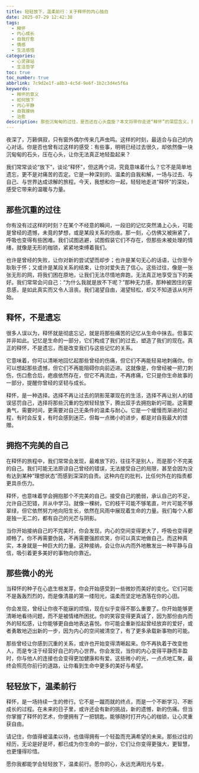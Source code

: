 ```yaml
---
title: 轻轻放下，温柔前行：关于释怀的内心独白
date: 2025-07-29 12:42:38
tags:
  - 释怀
  - 内心成长
  - 自我疗愈
  - 情感
  - 生活感悟
categories:
  - 心灵驿站
  - 生活哲学
toc: true
toc_number: true
abbrlink: 7c9d2e1f-a8b3-4c5d-9e6f-1b2c3d4e5f6a
keywords:
  - 释怀的意义
  - 如何放下
  - 内心平静
  - 自我接纳
  - 治愈
description: 那些沉甸甸的过往，是否还在心头盘旋？本文将带你走进“释怀”的深层含义，探讨如何温柔地放下，不是遗忘，而是与过去和解，与不完美的自己拥抱，最终找到内心的平静与力量。这是一场关于自我疗愈与成长的旅程，愿你在此找到共鸣与慰藉。
---
```


夜深了，万籁俱寂，只有窗外偶尔传来几声虫鸣。这样的时刻，最适合与自己的内心对话。你是否也曾有过这样的感受：有些事，明明已经过去很久，却依然像一块沉甸甸的石头，压在心头，让你无法真正地轻盈起来？

我们常常谈论“放下”，谈论“释怀”，但这两个词，究竟意味着什么？它不是简单地遗忘，更不是对痛苦的否定。它是一种深刻的、温柔的自我和解，一场与过去、与自己、与世界达成谅解的旅程。今天，我想和你一起，轻轻地走进“释怀”的深处，感受它带来的温暖与力量。

## 那些沉重的过往

你有没有过这样的时刻？在某个不经意的瞬间，一段旧的记忆突然涌上心头，可能是曾经的遗憾，未竟的梦想，或是某段关系的伤痕。那一刻，心仿佛又被揪紧了，呼吸也变得有些困难。我们试图逃避，试图假装它们不存在，但那些未被处理的情绪，就像是无形的枷锁，紧紧地束缚着我们。

也许是曾经的失败，让你对新的尝试望而却步；也许是某句无心的话语，让你至今耿耿于怀；又或许是某段关系的结束，让你对爱失去了信心。这些过往，像是一张张无形的网，将我们困在原地，让我们无法尽情地奔跑，无法真正地享受当下的美好。我们常常会问自己：“为什么我就是放不下呢？”那种无力感，那种被困住的窒息感，是如此真实而又令人沮丧。我们渴望自由，渴望轻松，却又不知道该从何开始。

## 释怀，不是遗忘

很多人误以为，释怀就是彻底忘记，就是将那些痛苦的记忆从生命中抹去。但事实并非如此。记忆是生命的一部分，它们构成了我们的过去，塑造了我们的现在。真正的释怀，不是遗忘，而是改变我们与这些记忆的关系。

它意味着，你可以清晰地回忆起那些曾经的伤痛，但它们不再能轻易地刺痛你。你可以想起那些遗憾，但它们不再能阻碍你向前迈进。这就像是，你曾经被一把刀刺伤，伤口愈合后，疤痕依然存在，但它不再流血，不再疼痛，它只是你生命故事的一部分，提醒你曾经的坚韧与成长。

释怀，是一种选择。选择不再让过去的阴影笼罩现在的生活，选择不再让别人的错误惩罚自己，选择将那些沉重的包袱轻轻放下，腾出双手去拥抱新的可能。这需要勇气，需要时间，更需要对自己无条件的温柔与耐心。它是一个缓慢而渐进的过程，有时会反复，有时会感到迷茫，但每一点微小的进步，都是对自我最大的馈赠。

## 拥抱不完美的自己

在释怀的旅程中，我们常常会发现，最难放下的，往往不是别人，而是那个不完美的自己。我们可能无法原谅自己曾经的错误，无法接受自己的局限，甚至会因为没有达到某种“理想状态”而感到深深的自责。这种内在的批判，比任何外在的指责都更具杀伤力。

释怀，也意味着学会拥抱那个不完美的自己。接受自己的脆弱，承认自己的不足，允许自己犯错，并从中学习。就像一棵树，它的枝干可能不够笔直，叶片可能不够翠绿，但它依然努力地向阳生长，依然在风雨中展现着生命的力量。我们每个人都是独一无二的，都有自己的光芒与阴影。

当你开始接纳自己的不完美时，你会发现，内心的空间变得更大了，呼吸也变得更顺畅了。你不再需要伪装，不再需要强颜欢笑，你可以真实地做自己，而这种真实，本身就是一种巨大的力量。这种接纳，会让你从内而外地散发出一种平静与自信，吸引着更多美好的事物向你靠近。

## 那些微小的光

当释怀的种子在心底生根发芽，你会开始感受到一些微妙而美好的变化。它们可能不是轰轰烈烈的，而是像清晨的第一缕阳光，温柔而坚定地洒落在你的心田。

你会发现，曾经让你夜不能寐的烦恼，现在似乎变得不那么重要了。你开始能够更清晰地看待问题，而不是被情绪所困扰。你的笑容变得更真诚了，因为那份由内而外的轻松感，让你能够更自由地表达喜悦。你可能会重新拾起曾经放弃的爱好，或者勇敢地迈出新的一步，因为内心的空间被清空了，有了更多承载新事物的可能。

那些曾经让你感到沉重的关系，或许也开始变得清晰起来。你不再执着于改变他人，而是专注于经营好自己的内心世界。你会发现，当你的内心变得平静而丰盈时，你与他人的连接也会变得更加健康和有爱。这些微小的光，一点点地汇聚，最终会照亮你前行的道路，让你看到生命中更多的美好与希望。

## 轻轻放下，温柔前行

释怀，是一场持续一生的修行。它不是一蹴而就的终点，而是一个不断学习、不断成长的过程。在未来的日子里，或许还会有新的挑战，新的遗憾，新的伤痛。但当你掌握了释怀的艺术，你便拥有了一把钥匙，能够随时打开内心的枷锁，让心灵重获自由。

请记住，你值得被温柔以待，也值得拥有一个轻盈而充满希望的未来。那些过往的经历，无论是好是坏，都已成为你生命的一部分，它们让你变得更强大，更智慧，也更懂得珍惜。

愿你我都能学会轻轻放下，温柔前行。愿你的心，永远充满阳光与爱。